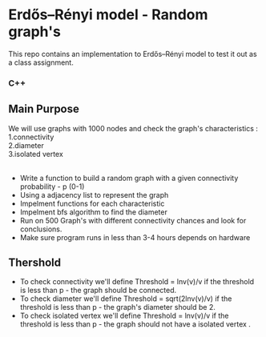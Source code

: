 # Erdős–Rényi model - Random graph's
This repo contains an implementation to Erdős–Rényi model to test it out as a class assignment.<br/>
### C++<br/>

## Main Purpose
We will use graphs with 1000 nodes and check the graph's characteristics :<br/>
1.connectivity<br/>
2.diameter<br/>
3.isolated vertex <br/>
<br/>

- Write a function to build a random graph with a given connectivity probability - p (0-1)<br/>
- Using a adjacency list to represent the graph<br/>
- Impelment functions for each characteristic <br/>
- Impelment bfs algorithm to find the diameter <br/>
- Run on 500 Graph's with different connectivity chances and look for conclusions.<br/>
- Make sure program runs in less than 3-4 hours depends on hardware<br/>

## Thershold
- To check connectivity we'll define Threshold = lnv(v)/v if the threshold is less than p - the graph should be connected.<br/>
- To check diameter we'll define Threshold = sqrt(2lnv(v)/v) if the threshold is less than p - the graph's diameter should be 2.<br/>
- To check isolated vertex we'll define Threshold = lnv(v)/v if the threshold is less than p - the graph should not have a isolated vertex .<br/>


